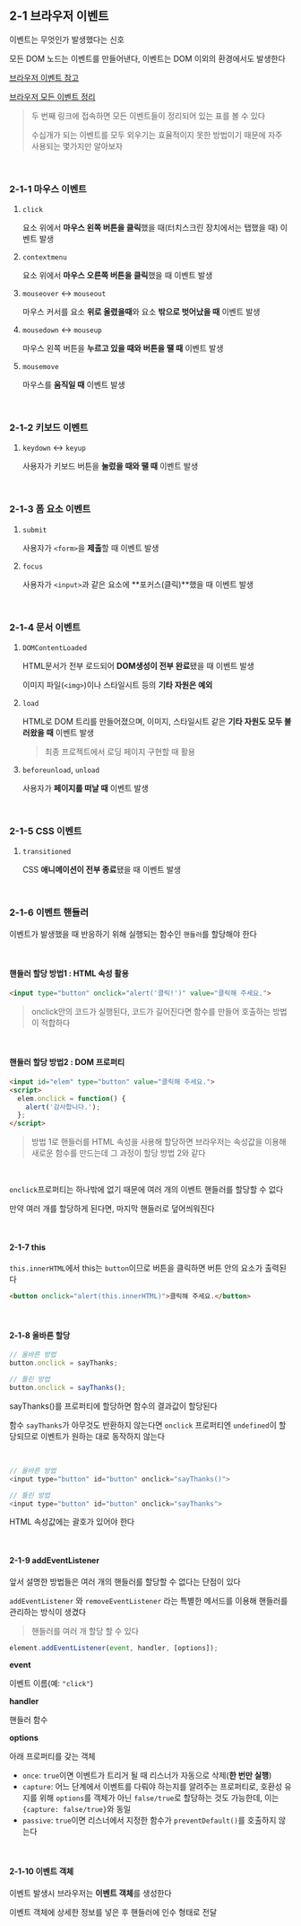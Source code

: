 ## 2-1 브라우저 이벤트

이벤트는 무엇인가 발생했다는 신호

모든 DOM 노드는 이벤트를 만들어낸다, 이벤트는 DOM 이외의 환경에서도 발생한다

[브라우저 이벤트 참고](http://milooy.github.io/TIL/JavaScript/event.html#%E1%84%8B%E1%85%B5%E1%84%87%E1%85%A6%E1%86%AB%E1%84%90%E1%85%B3%E1%84%80%E1%85%A1-%E1%84%87%E1%85%A1%E1%86%AF%E1%84%89%E1%85%A2%E1%86%BC%E1%84%92%E1%85%A1%E1%86%AB-%E1%84%8C%E1%85%B5%E1%84%8C%E1%85%A5%E1%86%B7)

[브라우저 모든 이벤트 정리](https://www.w3schools.com/jsref/dom_obj_event.asp)

> 두 번째 링크에 접속하면 모든 이벤트들이 정리되어 있는 표를 볼 수 있다
>
> 수십개가 되는 이벤트를 모두 외우기는 효율적이지 못한 방법이기 때문에 자주 사용되는 몇가지만 알아보자

<br>

### 2-1-1 마우스 이벤트 

1. `click`

   요소 위에서 **마우스 왼쪽 버튼을 클릭**했을 때(터치스크린 장치에서는 탭했을 때) 이벤트 발생

2. `contextmenu`

   요소 위에서 **마우스 오른쪽 버튼을 클릭**했을 때 이벤트 발생

3. `mouseover` <-> `mouseout`

   마우스 커서를 요소 **위로 올렸을때**와 요소 **밖으로 벗어났을 때** 이벤트 발생

4. `mousedown` <-> `mouseup`

   마우스 왼쪽 버튼을 **누르고 있을 때와 버튼을 땔 때** 이벤트 발생

5. `mousemove`

   마우스를 **움직일 때** 이벤트 발생

<br>

### 2-1-2 키보드 이벤트

1. `keydown` <-> `keyup`

   사용자가 키보드 버튼을 **눌렀을 때와 땔 때** 이벤트 발생

<br>

### 2-1-3 폼 요소 이벤트

1. `submit`

   사용자가 `<form>`을 **제출**할 때 이벤트 발생

2. `focus`

   사용자가 `<input>`과 같은 요소에 **포커스(클릭)**했을 때 이벤트 발생

<br>

### 2-1-4 문서 이벤트

1. `DOMContentLoaded`

   HTML문서가 전부 로드되어 **DOM생성이 전부 완료**됐을 때 이벤트 발생

   이미지 파일(`<img>`)이나 스타일시트 등의 **기타 자원은 예외**

2. `load`

   HTML로 DOM 트리를 만들어졌으며, 이미지, 스타일시트 같은 **기타 자원도 모두 불러왔을 때** 이벤트 발생

   > 최종 프로젝트에서 로딩 페이지 구현할 때 활용

3. `beforeunload`, `unload`

   사용자가 **페이지를 떠날 때** 이벤트 발생

<br>

### 2-1-5 CSS 이벤트

1. `transitioned`

   CSS **애니메이션이 전부 종료**됐을 때 이벤트 발생

<br>

### 2-1-6 이벤트 핸들러

이벤트가 발생했을 때 반응하기 위해 실행되는 함수인 `핸들러`를 할당해야 한다

<br>

#### 핸들러 할당 방법1 : HTML 속성 활용

```html
<input type="button" onclick="alert('클릭!')" value="클릭해 주세요.">
```

> onclick안의 코드가 실행된다, 코드가 길어진다면 함수를 만들어 호출하는 방법이 적합하다

<br>

#### 핸들러 할당 방법2 : DOM 프로퍼티

```html
<input id="elem" type="button" value="클릭해 주세요.">
<script>
  elem.onclick = function() {
    alert('감사합니다.');
  };
</script>
```

> 방법 1로 핸들러를 HTML 속성을 사용해 할당하면 브라우저는 속성값을 이용해 새로운 함수를 만드는데 그 과정이 할당 방법 2와 같다

<br>

`onclick`프로퍼티는 하나밖에 없기 때문에 여러 개의 이벤트 핸들러를 할당할 수 없다

만약 여러 개를 할당하게 된다면, 마지막 핸들러로 덮어씌워진다

<br>

#### 2-1-7 this

`this.innerHTML`에서 this는 `button`이므로 버튼을 클릭하면 버튼 안의 요소가 출력된다

```html
<button onclick="alert(this.innerHTML)">클릭해 주세요.</button>
```

<br>

#### 2-1-8 올바른 할당

```javascript
// 올바른 방법
button.onclick = sayThanks;

// 틀린 방법
button.onclick = sayThanks();
```

sayThanks()를 프로퍼티에 할당하면 함수의 결과값이 할당된다  

함수 `sayThanks`가 아무것도 반환하지 않는다면 `onclick` 프로퍼티엔 `undefined`이 할당되므로 이벤트가 원하는 대로 동작하지 않는다

<br>

```javascript
// 올바른 방법
<input type="button" id="button" onclick="sayThanks()">

// 틀린 방법
<input type="button" id="button" onclick="sayThanks">
```

HTML 속성값에는 괄호가 있어야 한다

<br>

#### 2-1-9 addEventListener

앞서 설명한 방법들은 여러 개의 핸들러를 할당할 수 없다는 단점이 있다

`addEventListener` 와 `removeEventListener` 라는 특별한 메서드를 이용해 핸들러를 관리하는 방식이 생겼다

> 핸들러를 여러 개 할당 할 수 있다

```javascript
element.addEventListener(event, handler, [options]);
```

**event**

이벤트 이름(예: `"click"`)

**handler**


핸들러 함수

**options**


아래 프로퍼티를 갖는 객체

- `once`: `true`이면 이벤트가 트리거 될 때 리스너가 자동으로 삭제(**한 번만 실행**)
- `capture`: 어느 단계에서 이벤트를 다뤄야 하는지를 알려주는 프로퍼티로, 호환성 유지를 위해 `options`를 객체가 아닌 `false/true`로 할당하는 것도 가능한데, 이는 `{capture: false/true}`와 동일
- `passive`: `true`이면 리스너에서 지정한 함수가 `preventDefault()`를 호출하지 않는다

<br>

#### 2-1-10 이벤트 객체

이벤트 발생시 브라우저는 **이벤트 객체**를 생성한다

이벤트 객체에 상세한 정보를 넣은 후 핸들러에 인수 형태로 전달
